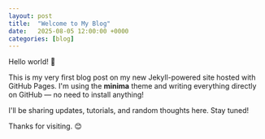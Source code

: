 ```yaml
---
layout: post
title:  "Welcome to My Blog"
date:   2025-08-05 12:00:00 +0000
categories: [blog]
---
```


Hello world! 👋

This is my very first blog post on my new Jekyll-powered site hosted with GitHub Pages. I'm using the **minima** theme and writing everything directly on GitHub — no need to install anything!

I'll be sharing updates, tutorials, and random thoughts here. Stay tuned!

Thanks for visiting. 😊
